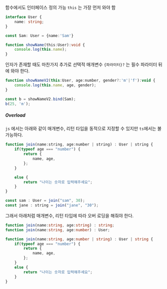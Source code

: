 
함수에서도 인터페이스 정의 가능 `this` 는 가장 먼저 와야 함


```ts
interface User {
    name: string;
}

const Sam: User = {name:'Sam'}

function showName(this:User):void {
    console.log(this.name);
}
``` 


인자가 존재할 때도 마찬가지
추가로 선택적 매개변수 `{파라미터}?` 는 필수 파라미터 뒤에 와야 한다.

```js
function showNameV2(this:User, age:number, gender?:'m'|'f'):void {
    console.log(this.name, age, gender);
}

const b = showNameV2.bind(Sam);
b(25, 'm');
```


##### Overload

`js` 에서는 아래와 같이 매개변수, 리턴 타입을 동적으로 지정할 수 있지만 `ts`에서는 불가능하다.

```js
function join(name:string, age:number | string) : User | string {
    if(typeof age === "number") {
        return {
            name, age,
        };
    }

    else {
        return "나이는 숫자로 입력해주세요";
    }
}

const sam : User = join("sam", 30);
const jane : string = join("jane", "30");
```


그래서 아래처럼 매개변수, 리턴 타입에 따라 오버 로딩을 해줘야 한다.

```ts
function join(name:string, age:string) : string;
function join(name:string, age:number) : User;

function join(name:string, age:number | string) : User | string {
    if(typeof age === "number") {
        return {
            name, age,
        };
    }
    else {
        return "나이는 숫자로 입력해주세요";
    }
}
```